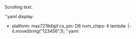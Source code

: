 Scrolling text:

''yaml
display:
  - platform: max7219digit
    cs_pin: D8
    num_chips: 4
    lambda: |-
      it.moveString("123456",1);
''yaml
